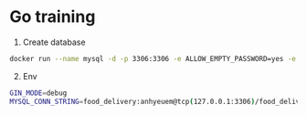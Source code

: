 # Go training

1. Create database
```sh
docker run --name mysql -d -p 3306:3306 -e ALLOW_EMPTY_PASSWORD=yes -e MYSQL_USER=food_delivery -e MYSQL_PASSWORD=anhyeuem -e MYSQL_DATABASE=food_delivery bitnami/mysql:5.7
```

2. Env

```sh
GIN_MODE=debug
MYSQL_CONN_STRING=food_delivery:anhyeuem@tcp(127.0.0.1:3306)/food_delivery?charset\=utf8mb4&parseTime\=True&loc\=Local
```

